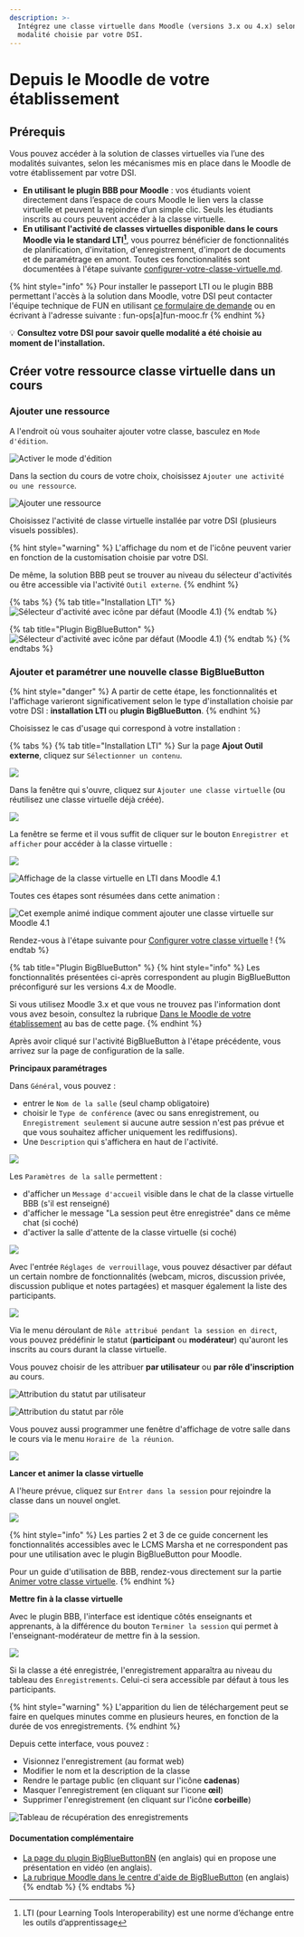 ```yaml
---
description: >-
  Intégrez une classe virtuelle dans Moodle (versions 3.x ou 4.x) selon la
  modalité choisie par votre DSI.
---
```


# Depuis le Moodle de votre établissement

## Prérequis

Vous pouvez accéder à la solution de classes virtuelles via l’une des modalités suivantes, selon les mécanismes mis en place dans le Moodle de votre établissement par votre DSI.

* **En utilisant le plugin BBB pour Moodle** : vos étudiants voient directement dans l’espace de cours Moodle le lien vers la classe virtuelle et peuvent la rejoindre d’un simple clic. Seuls les étudiants inscrits au cours peuvent accéder à la classe virtuelle.
* **En utilisant l'activité de classes virtuelles disponible dans le cours Moodle via le standard LTI[^1]**, vous pourrez bénéficier de fonctionnalités de planification, d'invitation, d'enregistrement, d'import de documents et de paramétrage en amont. Toutes ces fonctionnalités sont documentées à l'étape suivante [configurer-votre-classe-virtuelle.md](../configurer-votre-classe-virtuelle.md "mention").

{% hint style="info" %}
Pour installer le passeport LTI ou le plugin BBB permettant l'accès à la solution dans Moodle, votre DSI peut contacter l'équipe technique de FUN en utilisant [ce formulaire de demande](https://www.fun-mooc.help/hc/fr/requests/new?ticket\_form\_id=9122250595357) ou en écrivant à l'adresse suivante : fun-ops\[a]fun-mooc.fr
{% endhint %}

:bulb: **Consultez votre DSI pour savoir quelle modalité a été choisie au moment de l'installation.**

## Créer votre ressource classe virtuelle dans un cours

### Ajouter une ressource

A l'endroit où vous souhaiter ajouter votre classe, basculez en `Mode d'édition`.

![Activer le mode d'édition](/assets/moodle4-edition-button.gif)

Dans la section du cours de votre choix, choisissez `Ajouter une activité ou une ressource`.

![Ajouter une ressource](/assets/moodle4-ajouter_ressource.png)

Choisissez l'activité de classe virtuelle installée par votre DSI (plusieurs visuels possibles).

{% hint style="warning" %}
L'affichage du nom et de l'icône peuvent varier en fonction de la customisation choisie par votre DSI.

De même, la solution BBB peut se trouver au niveau du sélecteur d'activités ou être accessible via l'activité `Outil externe`.
{% endhint %}

{% tabs %}
{% tab title="Installation LTI" %}
![Sélecteur d'activité avec icône par défaut (Moodle 4.1)](/assets/moodle4-activite_cv.png)
{% endtab %}

{% tab title="Plugin BigBlueButton" %}
![Sélecteur d'activité avec icône par défaut (Moodle 4.1)](/assets/moodle4.activite_plugin_bbb.png)
{% endtab %}
{% endtabs %}

### Ajouter et paramétrer une nouvelle classe BigBlueButton

{% hint style="danger" %}
A partir de cette étape, les fonctionnalités et l'affichage varieront significativement selon le type d'installation choisie par votre DSI : **installation LTI** ou **plugin BigBlueButton**.
{% endhint %}

Choisissez le cas d'usage qui correspond à votre installation :

{% tabs %}
{% tab title="Installation LTI" %}
Sur la page **Ajout Outil externe**, cliquez sur `Sélectionner un contenu`.

![](/assets/moodle4-lti-ajout_contenu.png)

Dans la fenêtre qui s'ouvre, cliquez sur `Ajouter une classe virtuelle` (ou réutilisez une classe virtuelle déjà créée).

![](/assets/moodle4-lti-nouvelle_cv.png)

La fenêtre se ferme et il vous suffit de cliquer sur le bouton `Enregistrer et afficher` pour accéder à la classe virtuelle :

![](/assets/moodle4-enregistrer_afficher.png)

![Affichage de la classe virtuelle en LTI dans Moodle 4.1](/assets/moodle4-nouvelle_classe.png)

Toutes ces étapes sont résumées dans cette animation :

![Cet exemple animé indique comment ajouter une classe virtuelle sur Moodle 4.1](/assets/Classe-virtuelle-add.gif)

Rendez-vous à l'étape suivante pour [Configurer votre classe virtuelle](../configurer-votre-classe-virtuelle.md) !
{% endtab %}

{% tab title="Plugin BigBlueButton" %}
{% hint style="info" %}
Les fonctionnalités présentées ci-après correspondent au plugin BigBlueButton préconfiguré sur les versions 4.x de Moodle.

Si vous utilisez Moodle 3.x et que vous ne trouvez pas l'information dont vous avez besoin, consultez la rubrique [Dans le Moodle de votre établissement](/guide/creer-votre-classe-virtuelle/depuis-le-moodle-de-votre-etablissement.md) au bas de cette page. 
{% endhint %}

Après avoir cliqué sur l'activité BigBlueButton à l'étape précédente, vous arrivez sur la page de configuration de la salle.

**Principaux paramétrages**

Dans `Général`, vous pouvez :

* entrer le `Nom de la salle` (seul champ obligatoire)
* choisir le `Type de conférence` (avec ou sans enregistrement, ou `Enregistrement seulement` si aucune autre session n'est pas prévue et que vous souhaitez afficher uniquement les rediffusions).
* Une `Description` qui s'affichera en haut de l'activité.

![](/assets/moodle-ajout_bbb_general.png)

Les `Paramètres de la salle` permettent :

* d'afficher un `Message d'accueil` visible dans le chat de la classe virtuelle BBB (s'il est renseigné)
* d'afficher le message "La session peut être enregistrée" dans ce même chat (si coché)
* d'activer la salle d'attente de la classe virtuelle (si coché)

![](/assets/moodle4-plugin-param-salle.png)

Avec l'entrée `Réglages de verrouillage`, vous pouvez désactiver par défaut un certain nombre de fonctionnalités (webcam, micros, discussion privée, discussion publique et notes partagées) et masquer également la liste des participants.

![](/assets/moodle4-plugin-lock.png)

Via le menu déroulant de `Rôle attribué pendant la session en direct`, vous pouvez prédéfinir le statut (**participant** ou **modérateur**) qu'auront les inscrits au cours durant la classe virtuelle.

Vous pouvez choisir de les attribuer **par utilisateur** ou **par rôle d'inscription** au cours.

![Attribution du statut par utilisateur](/assets/moodle4-plugin-user-role.png)

![Attribution du statut par rôle](/assets/moodle4-plugin-role.png)

Vous pouvez aussi programmer une fenêtre d'affichage de votre salle dans le cours via le menu `Horaire de la réunion`.

![](/assets/moodle4-plugin-horaires.png)

**Lancer et animer la classe virtuelle**

A l'heure prévue, cliquez sur `Entrer dans la session` pour rejoindre la classe dans un nouvel onglet.

![](/assets/moodle4-plugin-ecran-lancement.png)

{% hint style="info" %}
Les parties 2 et 3 de ce guide concernent les fonctionnalités accessibles avec le LCMS Marsha et ne correspondent pas pour une utilisation avec le plugin BigBlueButton pour Moodle.

Pour un guide d'utilisation de BBB, rendez-vous directement sur la partie [Animer votre classe virtuelle](/guide/animer-votre-classe-virtuelle.md).
{% endhint %}

**Mettre fin à la classe virtuelle**

Avec le plugin BBB, l'interface est identique côtés enseignants et apprenants, à la différence du bouton `Terminer la session` qui permet à l'enseignant-modérateur de mettre fin à la session.

![](/assets/moodle4-plugin-fin.png)

Si la classe a été enregistrée, l'enregistrement apparaîtra au niveau du tableau des `Enregistrements`. Celui-ci sera accessible par défaut à tous les participants.

{% hint style="warning" %}
L'apparition du lien de téléchargement peut se faire en quelques minutes comme en plusieurs heures, en fonction de la durée de vos enregistrements.
{% endhint %}

Depuis cette interface, vous pouvez :

* Visionnez l'enregistrement (au format web)
* Modifier le nom et la description de la classe
* Rendre le partage public (en cliquant sur l'icône **cadenas**)
* Masquer l'enregistrement (en cliquant sur l'icone **œil**)
* Supprimer l'enregistrement (en cliquant sur l'icône **corbeille**)

![Tableau de récupération des enregistrements](/assets/moodle4-plugin-paramsalle.png)

#### Documentation complémentaire

* [La page du plugin BigBlueButtonBN](https://moodle.org/plugins/mod_bigbluebuttonbn) (en anglais) qui en propose une présentation en vidéo (en anglais).
* [La rubrique Moodle dans le centre d'aide de BigBlueButton](https://support.bigbluebutton.org/hc/en-us/categories/1500000533302-Moodle) (en anglais)
{% endtab %}
{% endtabs %}

[^1]: LTI (pour Learning Tools Interoperability) est une norme d’échange entre les outils d’apprentissage
